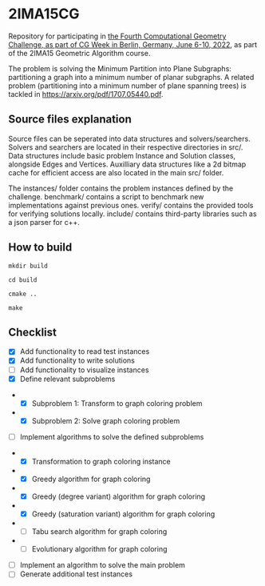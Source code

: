 # 2IMA15CG

Repository for participating in [the Fourth Computational Geometry Challenge, as part of CG Week in 
Berlin, Germany, June 6-10, 2022](https://cgshop.ibr.cs.tu-bs.de/competition/cg-shop-2022/), as part 
of the 2IMA15 Geometric Algorithm course.

The problem is solving the Minimum Partition into Plane Subgraphs: partitioning a graph into a minimum number of planar subgraphs. A related problem (partitioning into a minimum number of plane spanning trees) is tackled in https://arxiv.org/pdf/1707.05440.pdf.

## Source files explanation

Source files can be seperated into data structures and solvers/searchers. Solvers and searchers are located in their respective directories in src/. Data structures include basic problem Instance and Solution classes, alongside Edges and Vertices. Auxilliary data structures like a 2d bitmap cache for efficient access are also located in the main src/ folder.

The instances/ folder contains the problem instances defined by the challenge. benchmark/ contains a script to benchmark new implementations against previous ones. verify/ contains the provided tools for verifying solutions locally. include/ contains third-party libraries such as a json parser for c++.

## How to build

`mkdir build`

`cd build`

`cmake ..`

`make`


## Checklist

- [x] Add functionality to read test instances
- [x] Add functionality to write solutions
- [ ] Add functionality to visualize instances
- [x] Define relevant subproblems
- - [x] Subproblem 1: Transform to graph coloring problem
- - [x] Subproblem 2: Solve graph coloring problem
- [ ] Implement algorithms to solve the defined subproblems 
- - [x] Transformation to graph coloring instance
- - [x] Greedy algorithm for graph coloring
- - [x] Greedy (degree variant) algorithm for graph coloring
- - [x] Greedy (saturation variant) algorithm for graph coloring
- - [ ] Tabu search algorithm for graph coloring
- - [ ] Evolutionary algorithm for graph coloring
- [ ] Implement an algorithm to solve the main problem
- [ ] Generate additional test instances
